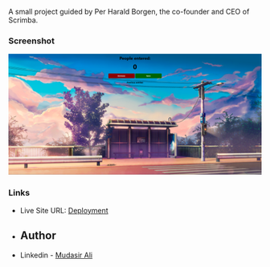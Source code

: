 A small project guided by Per Harald Borgen, the co-founder and CEO of Scrimba.

### Screenshot

![](Screenshot.png)

### Links

- Live Site URL: [Deployment](https://iqadmat.github.io/people-station-counter/)

- ## Author

- Linkedin - [Mudasir Ali](https://www.linkedin.com/in/iqadmat/)
